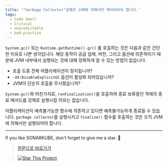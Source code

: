 ```yaml
---
title: '"Garbage Collector"실행은 JVM에 의해서만 제어되어야 합니다.'
tags:
  - Code Smell
  - Critical
  - unpredictable
  - bad-practice
---
```


`System.gc()` 또는 `Runtime.getRuntime().gc()` 를 호출하는 것은 다음과 같은 간단한 이유로 나쁜 생각입니다. 해당 동작이 공급 업체, 버전, 그리고 옵션에 의존적이기 때문에 JVM 내부에서 실행되는 것에 대해 정확하게 알 수 있는 방법이 없습니다. 

- 호출 도중 전체 어플리케이션이 정지됩니까?
- `-XX:DisableExplicitGC` 옵션이 활성화 되어있습니까?
- JVM이 단순히 호출을 무시했습니까?

`System.gc()`와 마찬가지로, `runFinalization()`을 호출하여 종료 보류중인 객체의 종료 메서드를 강제로 실행시킬 이유는 없습니다.

어플리케이션이 예측불가능한 함수에 의존하고 있다면 예측불가능하게 종료될 수 있습니다. `garbage collector`를 실행시키고 `finalize()` 함수를 호출하는 것은 오직 JVM에 의해서만 실행되어야 합니다.

---

If you like SONARKUBE, don't forget to give me a star. :star2:

> [원문으로 바로가기](https://rules.sonarsource.com/java/tag/bad-practice/RSPEC-1215)

> [![Star This Project](https://img.shields.io/github/stars/kantabile/sonarkube.svg?label=Stars&style=social)](https://github.com/kantabile/sonarkube)
